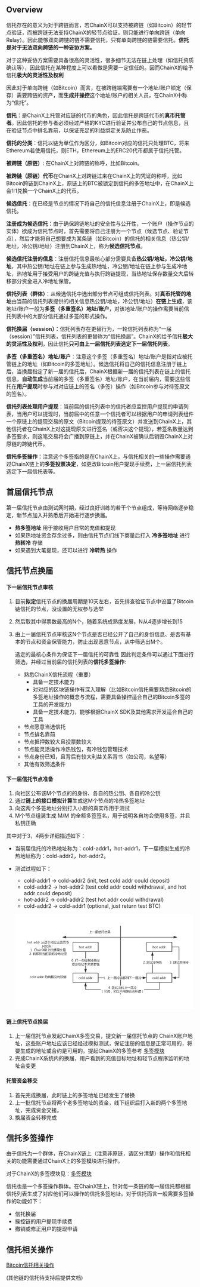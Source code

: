 ## Overview

信托存在的意义为对于跨链而言，若ChainX可以支持被跨链（如Bitcoin）的轻节点验证，而被跨链无法支持ChainX的轻节点验证，则只能进行单向跨链（单向Relay）。因此能够双向跨链的链不需要信托，只有单向跨链的链需要信托。**信托是对于无法双向跨链的一种妥协方案。**

对于这种妥协方案需要具备很高的灵活性，很多细节无法在链上处理（如信托资质确认等），因此信托在某种程度上可以看做是需要一定信任的。因而ChainX的给予信托**极大的灵活性及权利**

因此对于单向跨链（如Bitcoin）而言，在被跨链端需要有一个地址/账户锁定（保存）需要跨链的资产，而**生成并操控**这个地址/账户的相关人员，在ChainX中称为“信托”。

**信托**：是ChainX上托管对应链的代币的角色，因此信托是跨链代币的**真币托管者**。因此信托的参与者必须经过严格的KYC进行验证并公布自己的节点信息，且在验证节点中排名靠前，以保证充足的利益绑定关系防止作恶。

**信托的分类**：信托以链为单位作为区分，如Bitcoin对应的信托只处理BTC，将来Ethereum若使用信托，则ETH，Ethereum上的ERC20代币都属于信托托管。

**被跨链（原链）**: 在ChainX上对跨链的称呼，比如Bitcoin。

**被跨链（原链）代币**在ChainX上对跨链过来在ChainX上的凭证的称呼，比如Bitcoin跨链到ChainX上，原链上的BTC被锁定到信托的多签地址中，在ChainX上会1:1兑换一个ChainX上的代币。

**候选信托**：在已经是节点的情况下将自己的信托信息注册于ChainX上，即是候选信托。

**注册成为候选信托**：由于确保跨链地址的安全性与公开性，一个账户（操作节点的实体）欲成为信托节点时，首先需要将自己注册为一个节点（候选节点、验证节点），然后才能将自己想要成为某条链（如Bitcoin）的信托的相关信息（热公钥/地址，冷公钥/地址）注册到ChainX上，称为**候选信托节点**。

**候选信托注册的信息**：注册信托信息最核心部分需要具备**热公钥/地址，冷公钥/地址**，其中热公钥/地址在链上参与生成热地址，冷公钥/地址在链上参与生成冷地址，热地址用于接受用户的跨链充值与执行跨链提现，当热地址保存数量交大后转移部分资金进入冷地址保管。

**信托列表（群体）**：从候选信托中选出部分节点可组成信托列表。对**真币托管的地址**由当前的信托列表提供的相关信息热公钥/地址，冷公钥/地址）**在链上生成**，该地址/账户一般为**多签（多重签名）地址/账户**，对该地址/账户的操作需要当前信托列表中的大部分信托通过多签的形式操作。

**信托换届（session）**：信托列表存在更替行为，一轮信托列表称为“一届（session）”信托列表，信托列表的更替称为“信托换届”。ChainX的给予信托**极大的灵活性及权利**，因此信托**只可由上一届信托列表选定下一届信托列表**。

**多签（多重签名）地址/账户**：注意这个多签（多重签名）地址/账户是指对应被托管链上的地址（如Bitcoin的多签地址）。候选信托将自己的信托信息注册于链上后，当换届指定了新一届的信托后，ChainX根据新一届的信托列表在链上的信托信息，**自动生成**当前届的多签（多重签名）地址/账户，在当前届内，需要这些信托在**用户提现**时参与对对应链上的签名（多签）操作（如Bitcoin参与对待签原文的签名）。

**信托列表处理用户提现**：当前届的信托列表中的信托者应监控用户提现的申请列表，当用户可以提现时，当前届中的任意一个信托者可以根据用户的申请列表组件一个原链上的提现交易的原文（Bitcoin提现的待签原文）并发送到ChainX上，其他信托者在ChainX上对这提现原文进行签名（或否决这个提现），若签名数量达到多签要求，则这笔交易将会广播到原链上，并在ChainX被确认后销毁ChainX上对原链的跨链代币。

**信托多签操作**：注意这个多签指的是在ChainX上，与信托相关的一些操作需要通过ChainX链上的**多签投票决定**，如更改Bitcoin用户提现手续费，上一届信托列表选定下一届信托表等。

## 首届信托节点

第一届信托节点由测试网时期，经过良好训练的若干个节点组成，等待网络逐步稳定，新节点加入并熟悉后开始进行逐步换届。

- **热多签地址** 用于接收用户日常的充值和提现
- 如果热地址资金存余过多，则由信托节点们线下商量后打入 **冷多签地址** 进行 **热转冷** 存储
- 如果遇到大笔提现，还可以进行 **冷转热** 操作

## 信托节点换届

#### 下一届信托节点审核

1. 目前**拟定**信托节点的换届周期是10天左右，首先排查验证节点中设置了Bitcoin链信托的节点，没设置的无权参与选举

2. 然后取其中得票数最高的N个，随着系统成熟度发展，N从4逐步增长到15

3. 由上一届信托节点审核这N个节点是否已经公开了自己的身份信息、是否有基本的节点和资金保管能力，防止出现恶意节点，从中筛选出M个。

   选定的最核心条件为保证下一届信托的可靠性 因此判定条件可以通过下面进行筛选，并经过当前届的信托列表的**信托多签操作**:

   - 熟悉ChainX信托流程（重要）
       - 具备一定技术能力
       - 对对应的区块链操作有深入理解（比如Bitcoin信托需要熟悉Bitcoin的多签地址操作的概念与流程，需要具备操控适合自己的Bitcoin多签的工具的开发能力）
       - 具备一定技术能力，能够根据ChainX SDK及其他需求开发适合自己的工具
   - 节点愿意当选信托
   - 节点排名靠前
   - 节点抵押数较大且投票数较大
   - 节点能灵活操作冷热钱包，有冷钱包管理技术
   - 节点身份已知，且背后有较大利益关系背书（如公司，名望等）
   - 其他有效筛选条件

#### 下一届信托节点准备

1. 向社区公布该M个节点的的身份、各自的热公钥、各自的冷公钥
2. 通过**链上的接口模拟计算**生成这M个节点的冷热多签地址
3. 向这两个多签地址分别打入小额的真实币用于测试
4. M个节点组装生成 M/M 的全额多签签名，用于说明各自均会使用多签，并且私钥正确

其中对于3，4两步详细描述如下：

- 当前届信托的冷热地址称为：cold-addr1，hot-addr1，下一届模拟生成的冷热地址称为：cold-addr2，hot-addr2。
- 测试过程如下：
  - cold-addr1 -> cold-addr2 (init, test cold addr could deposit)
  - cold-addr2 -> hot-addr2 (test cold addr could withdrawal, and hot addr could deposit)
  - hot-addr2 -> cold-addr2 (test hot addr could withdrawal)
  - cold-addr2 -> cold-addr1 (optional, just return test BTC)

  ![](https://github.com/chainx-org/images/blob/master/trustees_addr_test.png)

#### 链上信托节点换届

1. 上一届信托节点发起ChainX多签交易，提交新一届信托节点的 ChainX账户地址，这些账户地址应该已经经过模拟测试，保证注册的信息是正常可用的，将要生成的地址或合约是可用的。提起ChainX的多签参考 [多签模块](多签模块)
2. 完成ChainX系统内的换届，用户看到的充值目标地址和轻节点程序监听的地址会变更

#### 托管资金移交

1. 首先完成换届，此时链上的多签地址已经发生了替换
2. 上一批信托节点将两个老多签地址的资金，线下组织后打入新的两个多签地址，完成资金交接。
3. 换届资金转移完成

## 信托多签操作

由于信托为一个群体，在ChainX链上（注意非原链，请区分清楚）操作和信托相关的功能需要通过ChainX上的多签模块进行操作。

对于ChainX的多签模块见：[多签模块](多签模块)

信托也是一个多签操作群体。在ChainX链上，针对每一条链的每一届信托都根据信托列表生成了对应他们可以操作的信托多签地址。对于信托而言一般需要多签操作的功能如下：

* 信托换届
* 操控链的用户提现手续费
* 撤销或修正用户的提现申请

## 信托相关操作

[Bitcoin信托相关操作](Bitcoin信托相关操作)

(其他链的信托待支持后提供文档)